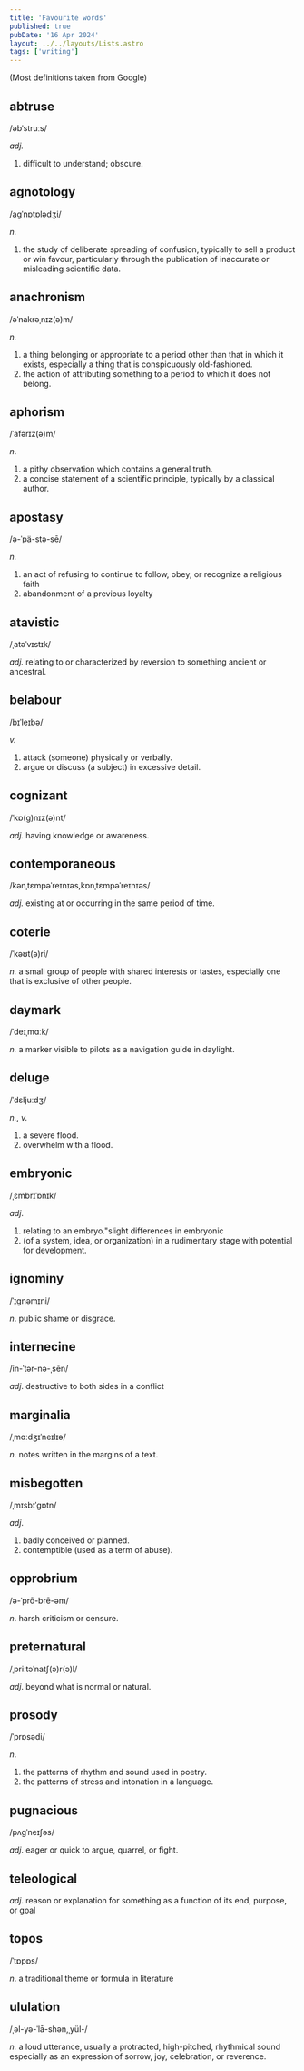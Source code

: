 ```yaml
---
title: 'Favourite words'
published: true
pubDate: '16 Apr 2024'
layout: ../../layouts/Lists.astro
tags: ['writing']
---
```


(Most definitions taken from Google)

## abtruse
/əbˈstruːs/

_adj._

<ol>
<li>difficult to understand; obscure.</li>
</ol>

## agnotology
/aɡˈnɒtɒlədʒi/

_n._

<ol>
<li>the study of deliberate spreading of confusion, typically to sell a product or win favour, particularly through the publication of inaccurate or misleading scientific data.</li>
</ol>

## anachronism
/əˈnakrəˌnɪz(ə)m/

_n._

<ol>
<li>a thing belonging or appropriate to a period other than that in which it exists, especially a thing that is conspicuously old-fashioned.</li>


<li>the action of attributing something to a period to which it does not belong.</li>
</ol>

## aphorism
/ˈafərɪz(ə)m/

_n_.

<ol>
<li>a pithy observation which contains a general truth.</li>


<li>a concise statement of a scientific principle, typically by a classical author.</li>
</ol>

## apostasy
/ə-ˈpä-stə-sē/

_n._

<ol>
<li>an act of refusing to continue to follow, obey, or recognize a religious faith</li>


<li>abandonment of a previous loyalty</li>
</ol>

## atavistic
/ˌatəˈvɪstɪk/

_adj._ relating to or characterized by reversion to something ancient or ancestral.

## belabour
/bɪˈleɪbə/

_v._

<ol>
<li>attack (someone) physically or verbally.</li>


<li>argue or discuss (a subject) in excessive detail.</li>
</ol>

## cognizant
/ˈkɒ(ɡ)nɪz(ə)nt/

_adj._ having knowledge or awareness.

## contemporaneous
/kənˌtɛmpəˈreɪnɪəs,kɒnˌtɛmpəˈreɪnɪəs/

_adj._ existing at or occurring in the same period of time.

## coterie
/ˈkəʊt(ə)ri/

_n._ a small group of people with shared interests or tastes, especially one that is exclusive of other people.

## daymark
/ˈdeɪˌmɑːk/

_n._ a marker visible to pilots as a navigation guide in daylight.

## deluge
/ˈdɛljuːdʒ/

_n._, _v._

<ol>
<li>a severe flood.</li>


<li>overwhelm with a flood.</li>
</ol>

## embryonic
/ˌɛmbrɪˈɒnɪk/

_adj_.

<ol>
<li>relating to an embryo."slight differences in embryonic</li>


<li>(of a system, idea, or organization) in a rudimentary stage with potential for development.</li>
</ol>

## ignominy
/ˈɪɡnəmɪni/

_n_. public shame or disgrace.

## internecine
/in-ˈtər-nə-ˌsēn/

_adj_. destructive to both sides in a conflict

## marginalia
/ˌmɑːdʒɪˈneɪlɪə/

_n_. notes written in the margins of a text.

## misbegotten
/ˌmɪsbɪˈɡɒtn/

_adj_.

<ol>
<li>badly conceived or planned.</li>


<li>contemptible (used as a term of abuse).</li>
</ol>

## opprobrium
/ə-ˈprō-brē-əm/

_n_. harsh criticism or censure.

## preternatural
/ˌpriːtəˈnatʃ(ə)r(ə)l/

_adj_. beyond what is normal or natural.

## prosody
/ˈprɒsədi/

_n_.

<ol>
<li>the patterns of rhythm and sound used in poetry.</li>


<li>the patterns of stress and intonation in a language.</li>
</ol>

## pugnacious
/pʌɡˈneɪʃəs/

_adj_. eager or quick to argue, quarrel, or fight.

## teleological
_adj_. reason or explanation for something as a function of its end, purpose, or goal

## topos
/ˈtɒpɒs/

_n_. a traditional theme or formula in literature

## ululation
/ˌəl-yə-ˈlā-shən,ˌyül-/

_n._ a loud utterance, usually a protracted, high-pitched, rhythmical sound especially as an expression of sorrow, joy, celebration, or reverence.
